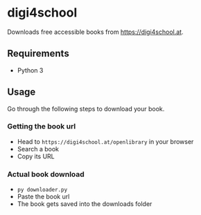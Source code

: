 # digi4school
Downloads free accessible books from https://digi4school.at.
## Requirements
- Python 3
## Usage
Go through the following steps to download your book.
### Getting the book url
- Head to `https://digi4school.at/openlibrary` in your browser
- Search a book
- Copy its URL
### Actual book download
- `py downloader.py`
- Paste the book url
- The book gets saved into the downloads folder

